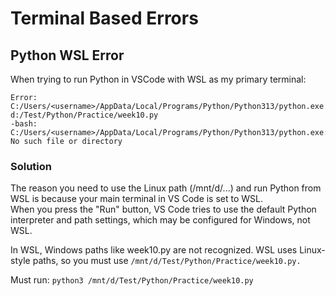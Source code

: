 # Terminal Based Errors

## Python WSL Error
When trying to run Python in VSCode with WSL as my primary terminal:
```
Error: C:/Users/<username>/AppData/Local/Programs/Python/Python313/python.exe d:/Test/Python/Practice/week10.py
-bash: C:/Users/<username>/AppData/Local/Programs/Python/Python313/python.exe: No such file or directory
```
### Solution
The reason you need to use the Linux path (/mnt/d/...) and run Python from WSL is because your main terminal in VS Code is set to WSL. <br>
When you press the "Run" button, VS Code tries to use the default Python interpreter and path settings, which may be configured for Windows, not WSL.

In WSL, Windows paths like week10.py are not recognized. WSL uses Linux-style paths, so you must use ```/mnt/d/Test/Python/Practice/week10.py.```

Must run: ```python3 /mnt/d/Test/Python/Practice/week10.py```
